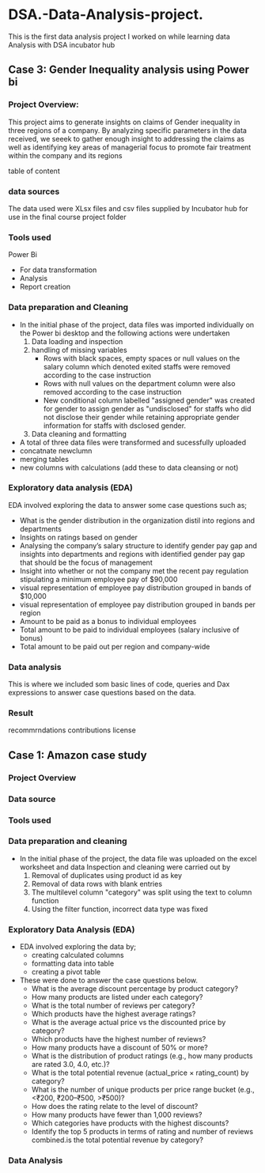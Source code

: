 # DSA.-Data-Analysis-project.
This is the first data analysis project I worked on while learning data Analysis with DSA incubator hub

## Case 3: Gender Inequality analysis using Power bi

### Project Overview:
This project aims to generate insights on claims of Gender inequality in three regions of a company. By analyzing specific parameters in the data received, we seeek to gather enough insight to addressing the claims as well as identifying key areas of managerial focus to promote fair treatment within the company and its regions 

table of content
### data sources
The data used were XLsx files and csv files supplied by Incubator hub for use in the final course project folder

### Tools used
Power Bi
   - For data transformation
   - Analysis
   - Report creation
### Data preparation and Cleaning
 - In the initial phase of the project, data files was imported individually on the Power bi desktop and the following actions were undertaken
   1. Data loading and inspection
   2. handling of missing variables
      - Rows with black spaces, empty spaces or null values on the salary column which denoted exited staffs were removed according to the case instruction
      - Rows with null values on the department column were also removed according to the case instruction
      - New conditional column labelled "assigned gender" was created for gender to assign gender as "undisclosed" for staffs who did not disclose their gender while retaining appropriate gender information for staffs with dsclosed gender.
   3. Data cleaning and formatting   
- A total of three data files were transformed and sucessfully uploaded
- concatnate newclumn
- merging tables
- new columns with calculations (add these to data cleansing or not)
### Exploratory data analysis (EDA)
EDA involved exploring the data to answer some case questions such as;
- What is the gender distribution in the organization distil into regions and 
departments 
- Insights on ratings based on gender 
- Analysing the company’s salary structure to identify gender pay gap and insights into departments and regions with identified gender pay gap that should be the focus of 
management 
- Insight into whether or not the company met the recent pay regulation stipulating a minimum employee pay of $90,000 
- visual representation of employee pay distribution grouped in bands of $10,000
-  visual representation of employee pay distribution grouped in bands per region
-  Amount to be paid as a bonus to individual employees
-  Total amount to be paid to individual employees (salary inclusive of 
bonus)
- Total amount to be paid out per region and company-wide
### Data analysis
This is where we included som basic lines of code, queries and Dax expressions to answer case questions based on the data. 
### Result
recommrndations
contributions
license









## Case 1: Amazon case study

### Project Overview
### Data source
### Tools used
### Data preparation and cleaning
- In the initial phase of the project, the data file was uploaded on the excel worksheet and data Inspection and cleaning were carried out by
     1. Removal of duplicates using product id as key
     2. Removal of data rows with blank entries
     3. The multilevel column "category" was split using the text to column function
     4. Using the filter function, incorrect data type was fixed
### Exploratory Data Analysis (EDA)
- EDA involved exploring the data by;
   - creating calculated columns
   - formatting data into table
   - creating a pivot table
- These were done to answer the case questions below.
   - What is the average discount percentage by product category?
   - How many products are listed under each category?
   - What is the total number of reviews per category?
   - Which products have the highest average ratings?
   - What is the average actual price vs the discounted price by category?
   - Which products have the highest number of reviews?
   - How many products have a discount of 50% or more?
   - What is the distribution of product ratings (e.g., how many products are rated 3.0, 
4.0, etc.)?
   - What is the total potential revenue (actual_price × rating_count) by category?
   - What is the number of unique products per price range bucket (e.g., <₹200, 
₹200–₹500, >₹500)?
   - How does the rating relate to the level of discount?
   - How many products have fewer than 1,000 reviews?
   - Which categories have products with the highest discounts?
   - Identify the top 5 products in terms of rating and number of reviews combined.is the total potential revenue by category?
### Data Analysis

     
